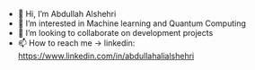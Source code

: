 - 👋 Hi, I’m Abdullah Alshehri
- 👀 I’m interested in Machine learning and Quantum Computing
- 🤖 I’m looking to collaborate on development projects
- 📫 How to reach me -> linkedin: https://www.linkedin.com/in/abdullahalialshehri
